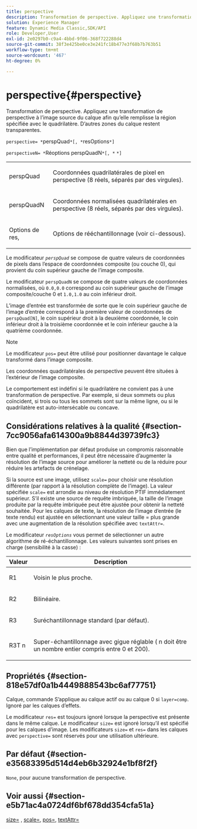 ```yaml
---
title: perspective
description: Transformation de perspective. Appliquez une transformation de perspective à l’image source du calque afin qu’elle remplisse la région spécifiée avec le quadrilatère. D’autres zones du calque restent transparentes.
solution: Experience Manager
feature: Dynamic Media Classic,SDK/API
role: Developer,User
exl-id: 2e0297b0-c9a4-4bbd-9f06-368f722288d4
source-git-commit: 38f3e425be0ce3e241fc18b477e3f68b7b763b51
workflow-type: tm+mt
source-wordcount: '467'
ht-degree: 0%

---
```


# perspective{#perspective}

Transformation de perspective. Appliquez une transformation de perspective à l’image source du calque afin qu’elle remplisse la région spécifiée avec le quadrilatère. D’autres zones du calque restent transparentes.

`perspective= *`perspQuad`*[, *`resOptions`*]`

`perspectiveN= *`Réoptions perspQuadN`*[, *` `*]`

<table id="simpletable_4BD38BBF53964F7D97B9E58914C97B3F"> 
 <tr class="strow"> 
  <td class="stentry"> <p><span class="varname"> perspQuad</span> </p></td> 
  <td class="stentry"> <p>Coordonnées quadrilatérales de pixel en perspective (8 réels, séparés par des virgules). </p></td> 
 </tr> 
 <tr class="strow"> 
  <td class="stentry"> <p><span class="varname"> perspQuadN</span> </p></td> 
  <td class="stentry"> <p>Coordonnées normalisées quadrilatérales en perspective (8 réels, séparés par des virgules). </p></td> 
 </tr> 
 <tr class="strow"> 
  <td class="stentry"> <p><span class="varname"> Options de res,</span> </p></td> 
  <td class="stentry"> <p>Options de rééchantillonnage (voir ci-dessous). </p></td> 
 </tr> 
</table>

Le modificateur *`perspQuad`* se compose de quatre valeurs de coordonnées de pixels dans l’espace de coordonnées composite (ou couche 0), qui provient du coin supérieur gauche de l’image composite.

Le modificateur `perspQuadN` se compose de quatre valeurs de coordonnées normalisées, où `0.0,0.0` correspond au coin supérieur gauche de l’image composite/couche 0 et `1.0,1.0` au coin inférieur droit.

L’image d’entrée est transformée de sorte que le coin supérieur gauche de l’image d’entrée correspond à la première valeur de coordonnées de `perspQuad[N]`, le coin supérieur droit à la deuxième coordonnée, le coin inférieur droit à la troisième coordonnée et le coin inférieur gauche à la quatrième coordonnée.

>[!NOTE]
>
>Le modificateur `pos=` peut être utilisé pour positionner davantage le calque transformé dans l’image composite.

Les coordonnées quadrilatérales de perspective peuvent être situées à l’extérieur de l’image composite.

Le comportement est indéfini si le quadrilatère ne convient pas à une transformation de perspective. Par exemple, si deux sommets ou plus coïncident, si trois ou tous les sommets sont sur la même ligne, ou si le quadrilatère est auto-intersécable ou concave.

## Considérations relatives à la qualité {#section-7cc9056afa614300a9b8844d39739fc3}

Bien que l’implémentation par défaut produise un compromis raisonnable entre qualité et performances, il peut être nécessaire d’augmenter la résolution de l’image source pour améliorer la netteté ou de la réduire pour réduire les artefacts de crénelage.

Si la source est une image, utilisez `scale=` pour choisir une résolution différente (par rapport à la résolution complète de l’image). La valeur spécifiée `scale=` est arrondie au niveau de résolution PTIF immédiatement supérieur. S’il existe une source de requête imbriquée, la taille de l’image produite par la requête imbriquée peut être ajustée pour obtenir la netteté souhaitée. Pour les calques de texte, la résolution de l’image d’entrée (le texte rendu) est ajustée en sélectionnant une valeur taille = plus grande avec une augmentation de la résolution spécifiée avec `textAttr=`.

Le modificateur *`resOptions`* vous permet de sélectionner un autre algorithme de ré-échantillonnage. Les valeurs suivantes sont prises en charge (sensibilité à la casse) :

<table id="table_0F20007986324E228096888ED37219C0"> 
 <thead> 
  <tr> 
   <th class="entry"> <b> Valeur</b> </th> 
   <th class="entry"> <b> Description</b> </th> 
  </tr> 
 </thead>
 <tbody> 
  <tr> 
   <td> <p> <span class="codeph"> R1</span> </p> </td> 
   <td> <p> Voisin le plus proche. </p> </td> 
  </tr> 
  <tr> 
   <td> <p> <span class="codeph"> R2</span> </p> </td> 
   <td> <p> Bilinéaire. </p> </td> 
  </tr> 
  <tr> 
   <td> <p> <span class="codeph"> R3</span> </p> </td> 
   <td> <p> Suréchantillonnage standard (par défaut). </p> </td> 
  </tr> 
  <tr> 
   <td> <p> <span class="codeph">R3T<span class="varname"> n</span></span> </p> </td> 
   <td> <p> Super-échantillonnage avec gigue réglable (<span class="varname"> n</span> doit être un nombre entier compris entre 0 et 200). </p> </td> 
  </tr> 
 </tbody> 
</table>

## Propriétés {#section-818e57df0a1b4449888543bc6af77751}

Calque, commande S’applique au calque actif ou au calque 0 si `layer=comp`. Ignoré par les calques d’effets.

Le modificateur `res=` est toujours ignoré lorsque la perspective est présente dans le même calque. Le modificateur `size=` est ignoré lorsqu’il est spécifié pour les calques d’image. Les modificateurs `size=` et `res=` dans les calques avec `perspective=` sont réservés pour une utilisation ultérieure.

## Par défaut {#section-e35683395d514d4eb6b32924e1bf8f2f}

`None`, pour aucune transformation de perspective.

## Voir aussi {#section-e5b71ac4a0724df6bf678dd354cfa51a}

[size=](../../../../../is-api/http-ref/image-serving-api-ref/c-http-protocol-reference/c-data-types/r-size.md#reference-04d383f32c7b4003bed9978cb854747b) , [scale=](../../../../../is-api/http-ref/image-serving-api-ref/c-http-protocol-reference/c-command-reference/r-is-http-scale.md#reference-098c30cea1764f189e6f7c7e400cc065), [pos=](../../../../../is-api/http-ref/image-serving-api-ref/c-http-protocol-reference/c-command-reference/r-pos.md#reference-65de948f4b404f1182b22119ca332143), [textAttr=](../../../../../is-api/http-ref/image-serving-api-ref/c-http-protocol-reference/c-command-reference/r-textattr.md#reference-ff00484fa3244286abeff34911f7ec0d)
